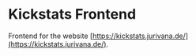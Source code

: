 # Kickstats Frontend

Frontend for the website [https://kickstats.jurivana.de/](https://kickstats.jurivana.de/).
